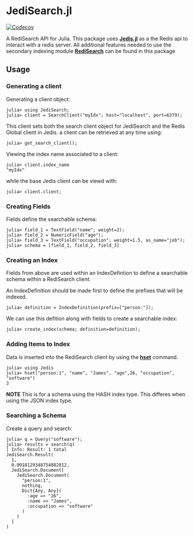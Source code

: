 # JediSearch.jl

[![Codecov](https://codecov.io/gh/jacksoncalvert/JediSearch.jl/branch/main/graph/badge.svg)](https://codecov.io/gh/jacksoncalvert/JediSearch.jl/)

A RediSearch API for Julia. This package uses **[Jedis.jl](https://github.com/captchanjack/Jedis.jl)** as a the Redis api to interact with a redis server. All additional features needed to use the secondary indexing module **[RediSearch](https://oss.redis.com/redisearch/)** can be found in this package


## Usage 
### Generating a client
Generating a client object:
```
julia> using JediSearch;
julia> client = SearchClient("myIdx"; host="localhost", port=6379);
```

This client sets both the search client object for JediSearch and the Redis Global client in Jedis. a client can be retrieved at any time using:
```
julia> get_search_client();
```

Viewing the index name associated to a client:
```
julia> client.index_name
"myIdx"
```

while the base Jedis client can be viewd with:
```
julia> client.client;
```

### Creating Fields
Fields define the searchable schema:
```
julia> field_1 = TextField("name"; weight=2);
julia> field_2 = NumericField("age");
julia> field_3 = TextField("occupation"; weight=1.5, as_name="job");
julia> schema = [field_1, field_2, field_3]

```

### Creating an Index
Fields from above are used within an IndexDefintion to define a searchable schema within a RediSearch client.

An IndexDefinition should be made first to define the prefixes that will be indexed. 
```
julia> definition = IndexDefinition(prefix=["person:"]);
```
We can use this defition along with fields to create a searchable index:

```
julia> create_index(schema; definition=definition);
```

### Adding Items to Index

Data is inserted into the RediSearch client by using the **[hset](https://captchanjack.github.io/Jedis.jl/commands/#Jedis.hset)** command. 
```
julia> using Jedis
julia> hset("person:1", "name", "James", "age",26, "occupation", "software")
3
```

**NOTE** This is for a schema using the HASH  index type. This differes when using the JSON index type.

### Searching a Schema
Create a query and search:
```
julia> q = Query("software");
julia> results = search(q)
[ Info: Result: 1 total
JediSearch.Result(
  1,
  0.0018129348754882812,
  JediSearch.Document[
    JediSearch.Document(
      "person:1",
      nothing,
      Dict{Any, Any}(
        :age => "26",
        :name => "James",
        :occupation => "software"
      )
    )
  ]
)
```
